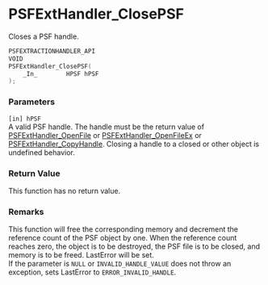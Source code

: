 # PSFExtHandler_ClosePSF
Closes a PSF handle.
````c
PSFEXTRACTIONHANDLER_API
VOID
PSFExtHandler_ClosePSF(
    _In_        HPSF hPSF
);
````
### Parameters
`[in] hPSF`  
A valid PSF handle. The handle must be the return value of [PSFExtHandler_OpenFile](PSFExtHandler_OpenFile_en.md) or [PSFExtHandler_OpenFileEx](PSFExtHandler_OpenFileEx_en.md) or [PSFExtHandler_CopyHandle](PSFExtHandler_CopyHandle_en.md). Closing a handle to a closed or other object is undefined behavior.  
### Return Value
This function has no return value.
### Remarks
This function will free the corresponding memory and decrement the reference count of the PSF object by one. When the reference count reaches zero, the object is to be destroyed, the PSF file is to be closed, and memory is to be freed. LastError will be set.  
If the parameter is `NULL` or `INVALID_HANDLE_VALUE` does not throw an exception, sets LastError to `ERROR_INVALID_HANDLE`.
